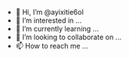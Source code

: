 - 👋 Hi, I’m @ayixitie6ol
- 👀 I’m interested in ...
- 🌱 I’m currently learning ...
- 💞️ I’m looking to collaborate on ...
- 📫 How to reach me ...

<!---
ayixitie6ol/ayixitie6ol is a ✨ special ✨ repository because its `README.md` (this file) appears on your GitHub profile.
You can click the Preview link to take a look at your changes.
--->
